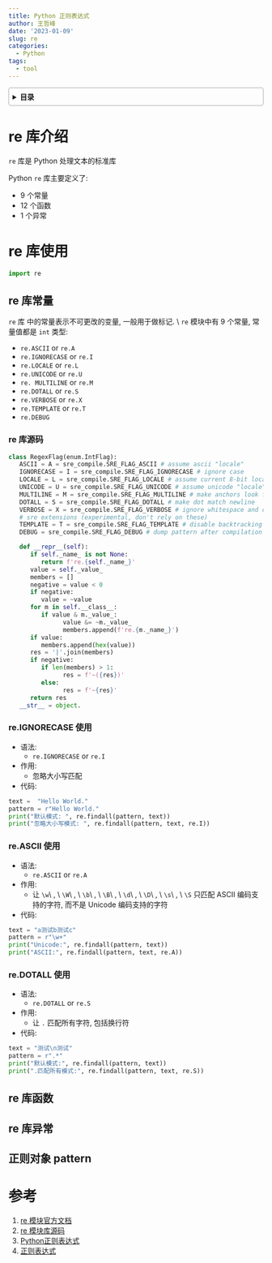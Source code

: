```yaml
---
title: Python 正则表达式
author: 王哲峰
date: '2023-01-09'
slug: re
categories:
  - Python
tags:
  - tool
---
```


<style>
details {
    border: 1px solid #aaa;
    border-radius: 4px;
    padding: .5em .5em 0;
}
summary {
    font-weight: bold;
    margin: -.5em -.5em 0;
    padding: .5em;
}
details[open] {
    padding: .5em;
}
details[open] summary {
    border-bottom: 1px solid #aaa;
    margin-bottom: .5em;
}
</style>

<details><summary>目录</summary><p>

- [re 库介绍](#re-库介绍)
- [re 库使用](#re-库使用)
  - [re 库常量](#re-库常量)
    - [re 库源码](#re-库源码)
    - [re.IGNORECASE 使用](#reignorecase-使用)
    - [re.ASCII 使用](#reascii-使用)
    - [re.DOTALL 使用](#redotall-使用)
  - [re 库函数](#re-库函数)
  - [re 库异常](#re-库异常)
  - [正则对象 pattern](#正则对象-pattern)
- [参考](#参考)
</p></details><p></p>


# re 库介绍

`re` 库是 Python 处理文本的标准库

Python `re` 库主要定义了: 

- 9 个常量
- 12 个函数
- 1 个异常

# re 库使用

```python
import re
```

## re 库常量

`re` 库 中的常量表示不可更改的变量, 一般用于做标记. \ `re`
模块中有 9 个常量, 常量值都是 `int` 类型: 

- `re.ASCII` or `re.A`
- `re.IGNORECASE` or `re.I`
- `re.LOCALE` or `re.L`
- `re.UNICODE` or `re.U`
- `re. MULTILINE` or `re.M`
- `re.DOTALL` or `re.S`
- `re.VERBOSE` or `re.X`
- `re.TEMPLATE` or `re.T`
- `re.DEBUG`


### re 库源码 

```python
class RegexFlag(enum.IntFlag):
   ASCII = A = sre_compile.SRE_FLAG_ASCII # assume ascii "locale"
   IGNORECASE = I = sre_compile.SRE_FLAG_IGNORECASE # ignore case
   LOCALE = L = sre_compile.SRE_FLAG_LOCALE # assume current 8-bit locale
   UNICODE = U = sre_compile.SRE_FLAG_UNICODE # assume unicode "locale"
   MULTILINE = M = sre_compile.SRE_FLAG_MULTILINE # make anchors look for newline
   DOTALL = S = sre_compile.SRE_FLAG_DOTALL # make dot match newline
   VERBOSE = X = sre_compile.SRE_FLAG_VERBOSE # ignore whitespace and comments
   # sre extensions (experimental, don't rely on these)
   TEMPLATE = T = sre_compile.SRE_FLAG_TEMPLATE # disable backtracking
   DEBUG = sre_compile.SRE_FLAG_DEBUG # dump pattern after compilation

   def __repr__(self):
      if self._name_ is not None:
         return f're.{self._name_}'
      value = self._value_
      members = []
      negative = value < 0
      if negative:
         value = ~value
      for m in self.__class__:
         if value & m._value_:
               value &= ~m._value_
               members.append(f're.{m._name_}')
      if value:
         members.append(hex(value))
      res = '|'.join(members)
      if negative:
         if len(members) > 1:
               res = f'~({res})'
         else:
               res = f'~{res}'
      return res
   __str__ = object.
```

### re.IGNORECASE 使用

- 语法: 
   - `re.IGNORECASE` or `re.I`
- 作用: 
   - 忽略大小写匹配
- 代码: 

```python
text =  "Hello World."
pattern = r"Hello World."
print("默认模式: ", re.findall(pattern, text))
print("忽略大小写模式: ", re.findall(pattern, text, re.I))
```

### re.ASCII 使用

- 语法: 
   - `re.ASCII` or `re.A`
- 作用: 
   - 让 `\w`\ , \ `\W`\ , \ `\b`\ , \ `\B`\ , \ `\d`\ , \ `\D`\ , \ `\s`\ , \ `\S`
     只匹配 ASCII 编码支持的字符, 而不是 Unicode 编码支持的字符
- 代码: 

```python
text = "a测试b测试c"
pattern = r"\w+"
print("Unicode:", re.findall(pattern, text))
print("ASCII:", re.findall(pattern, text, re.A))
```

### re.DOTALL 使用

- 语法: 
   - `re.DOTALL` or `re.S`
- 作用: 
   - 让 `.` 匹配所有字符, 包括换行符
- 代码: 

```python
text = "测试\n测试"
pattern = r".*"
print("默认模式:", re.findall(pattern, text))
print(".匹配所有模式:", re.findall(pattern, text, re.S))
```

## re 库函数


## re 库异常


## 正则对象 pattern


# 参考

1. [re 模块官方文档](https://docs.python.org/zh-cn/3.8/library/re.html)
2. [re 模块库源码](https://github.com/python/cpython/blob/3.8/Lib/re.py)
3. [Python正则表达式](https://mp.weixin.qq.com/s/iZk1CX9VjCcHiXVOEwyWGg)
4. [正则表达式](https://mp.weixin.qq.com/s?__biz=MzI0OTc0MzAwNA==&mid=2247486276&idx=1&sn=ed050c9a691ffd828b86be9edfba73b4&chksm=e98d98b7defa11a1447aca8db5599100cbc8a19c1a8422dd6f84051df643eae1ce49510ef217&scene=21#wechat_redirect)